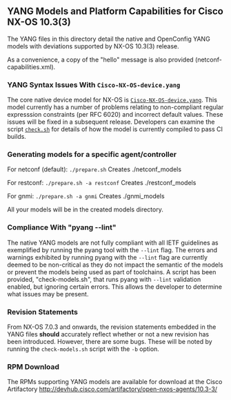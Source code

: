 ## YANG Models and Platform Capabilities for Cisco NX-OS 10.3(3)

The YANG files in this directory detail the native and OpenConfig YANG models with deviations supported by NX-OS 10.3(3) release.

As a convenience, a copy of the "hello" message is also provided (netconf-capabilities.xml).

### YANG Syntax Issues With ```Cisco-NX-OS-device.yang```

The core native device model for NX-OS is [```Cisco-NX-OS-device.yang```](Cisco-NX-OS-device.yang). This model currently has a number of problems relating to non-compliant regular expresssion constraints (per RFC 6020) and incorrect default values. These issues will be fixed in a subsequent release.  Developers can examine the script [```check.sh```](../check.sh) for details of how the model is currently compiled to pass CI builds.

### Generating models for a specific agent/controller

For netconf (default): `./prepare.sh` 
     Creates ./netconf_models

For restconf: `./prepare.sh -a restconf` 
     Creates ./restconf_models
     
For gnmi: `./prepare.sh -a gnmi` 
     Creates ./gnmi_models

All your models will be in the created models directory.

### Compliance With "pyang --lint"

The native YANG models are not fully compliant with all IETF guidelines as exemplified by running the pyang tool with the ```--lint``` flag. The errors and warnings exhibited by running pyang with the ```--lint``` flag are currently deemed to be non-critical as they do not impact the semantic of the models or prevent the models being used as part of toolchains. A script has been provided, "check-models.sh", that runs pyang with ```--lint``` validation enabled, but ignoring certain errors. This allows the developer to determine what issues may be present.


### Revision Statements

From NX-OS 7.0.3 and onwards, the revision statements embedded in the YANG files **should** accurately reflect whether or not a new revision has been introduced. However, there are some bugs. These will be noted by running the ```check-models.sh``` script with the ```-b``` option.


### RPM Download

The RPMs supporting YANG models are available for download at the Cisco Artifactory http://devhub.cisco.com/artifactory/open-nxos-agents/10.3-3/
